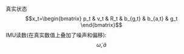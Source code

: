 真实状态
$$x_t=\begin{bmatrix} p_t & v_t & R_t & b_{g,t} & b_{a,t} & g_t \end{bmatrix}$$
IMU读数(在真实数值上叠加了噪声和偏移):
$$\widetilde{\omega}, \widetilde{a}$$

